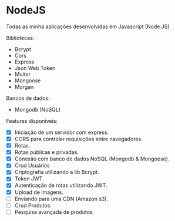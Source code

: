 # NodeJS
Todas as minha aplicações desenvolvidas em Javascript (Node JS)

Bibliotecas:
- Bcrypt
- Cors
- Express
- Json Web Token
- Multer
- Mongoose
- Morgan

Bancos de dados:
- Mongodb (NoSQL)

Features disponíveis:

- [X] Iniciação de um servidor com express.
- [X] CORS para controlar requisições entre navegadores.
- [X] Rotas.
- [X] Rotas públicas e privadas.
- [X] Conexão com banco de dados NoSQL (Mongodb & Mongoose).
- [X] Crud Usuários
- [X] Criptografia utilizando a lib Bcrypt.
- [X] Token JWT.
- [X] Autenticação de rotas utilizando JWT.
- [X] Upload de imagens.
- [ ] Enviando para uma CDN (Amazon s3).
- [ ] Crud Produtos.
- [ ] Pesquisa avançada de produtos.